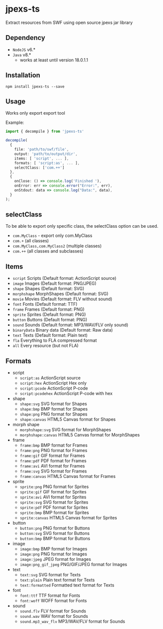 # jpexs-ts

Extract resources from SWF using open source jpexs jar library

## Dependency

- `NodeJS` v6.\*
- `Java` v8.\*
  - works at least until version 18.0.1.1

## Installation

    npm install jpexs-ts --save

## Usage

Works only export export tool

Example:

```ts
import { decompile } from 'jpexs-ts'

decompile(
  {
    file: 'path/to/swf/file',
    output: 'path/to/output/dir',
    items: [ 'script', ... ],
    formats: [ 'script:as', ... ],
    selectClass: ['com.++']
  },
  {
    onClose: () => console.log('Finished '),
    onError: err => console.error("Error:", err),
    onStdout: data => console.log("Data:", data),
  }
);
```

## selectClass
  To be able to export only specific class, the selectClass option can be used.
  - `com.MyClass` - export only com.MyClass
  - `com.+` (all classes)
  - `com.MyClass,com.MyClass2` (multiple classes)
  - `com.++` (all classes and subclasses)

## Items

- `script`
  Scripts (Default format: ActionScript source)
- `image`
  Images (Default format: PNG/JPEG)
- `shape`
  Shapes (Default format: SVG)
- `morphshape`
  MorphShapes (Default format: SVG)
- `movie`
  Movies (Default format: FLV without sound)
- `font`
  Fonts (Default format: TTF)
- `frame`
  Frames (Default format: PNG)
- `sprite`
  Sprites (Default format: PNG)
- `button`
  Buttons (Default format: PNG)
- `sound`
  Sounds (Default format: MP3/WAV/FLV only sound)
- `binaryData`
  Binary data (Default format: Raw data)
- `text`
  Texts (Default format: Plain text)
- `fla`
  Everything to FLA compressed format
- `all`
  Every resource (but not FLA)

## Formats

- script
  - `script:as`
    ActionScript source
  - `script:hex`
    ActionScript Hex only
  - `script:pcode`
    ActionScript P-code
  - `script:pcodehex`
    ActionScript P-code with hex
- shape
  - `shape:svg`
    SVG format for Shapes
  - `shape:bmp`
    BMP format for Shapes
  - `shape:png`
    PNG format for Shapes
  - `shape:canvas`
    HTML5 Canvas format for Shapes
- morph shape
  - `morphshape:svg`
    SVG format for MorphShapes
  - `morphshape:canvas`
    HTML5 Canvas format for MorphShapes
- frame
  - `frame:bmp`
    BMP format for Frames
  - `frame:png`
    PNG format for Frames
  - `frame:gif`
    GIF format for Frames
  - `frame:pdf`
    PDF format for Frames
  - `frame:avi`
    AVI format for Frames
  - `frame:svg`
    SVG format for Frames
  - `frame:canvas`
    HTML5 Canvas format for Frames
- sprite
  - `sprite:png`
    PNG format for Sprites
  - `sprite:gif`
    GIF format for Sprites
  - `sprite:avi`
    AVI format for Sprites
  - `sprite:svg`
    SVG format for Sprites
  - `sprite:pdf`
    PDF format for Sprites
  - `sprite:bmp`
    BMP format for Sprites
  - `sprite:canvas`
    HTML5 Canvas format for Sprites
- button
  - `button:png`
    PNG format for Buttons
  - `button:svg`
    SVG format for Buttons
  - `button:bmp`
    BMP format for Buttons
- image
  - `image:bmp`
    BMP format for Images
  - `image:png`
    PNG format for Images
  - `image:jpeg`
    JPEG format for Images
  - `image:png_gif_jpeg`
    PNG/GIF/JPEG format for Images
- text
  - `text:svg`
    SVG format for Texts
  - `text:plain`
    Plain text format for Texts
  - `text:formatted`
    Formatted text format for Texts
- font
  - `font:ttf`
    TTF format for Fonts
  - `font:woff`
    WOFF format for Fonts
- sound
  - `sound.flv`
    FLV format for Sounds
  - `sound.wav`
    WAV format for Sounds
  - `sound.mp3_wav_flv`
    MP3/WAV/FLV format for Sounds
